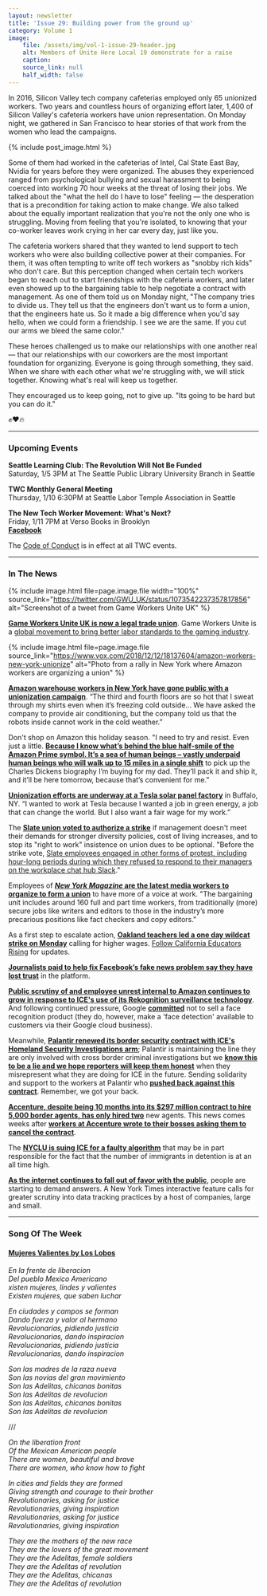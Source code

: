 ```yaml
---
layout: newsletter
title: 'Issue 29: Building power from the ground up'
category: Volume 1
image:
    file: /assets/img/vol-1-issue-29-header.jpg
    alt: Members of Unite Here Local 19 demonstrate for a raise
    caption: 
    source_link: null
    half_width: false
---
```


<!-- Content imported from: https://mailchi.mp/596697e843cd/tech-workers-coalition-update-1299345?e=dbff030191 -->

In 2016, Silicon Valley tech company cafeterias employed only 65 unionized workers. Two years and countless hours of organizing effort later,&nbsp;1,400 of Silicon Valley's cafeteria workers have union representation. On Monday night, we gathered in San Francisco to hear stories of that work from&nbsp;the women who lead the campaigns.

<!--excerpt-->

{% include post_image.html %}

Some of them had&nbsp;worked in the cafeterias of Intel, Cal State East Bay, Nvidia&nbsp;for years before they were organized. The abuses they experienced ranged from psychological bullying&nbsp;and sexual harassment to&nbsp;being coerced into working 70 hour weeks at the threat of losing their jobs. We talked about the "what the hell do I have to lose" feeling — the desperation that is a precondition for taking action to make change. We also talked about the equally important realization that you're not the only one who is struggling.&nbsp;Moving from feeling that you're isolated, to knowing that your co-worker leaves work crying in her car every day, just like you.

The cafeteria workers shared that they wanted to lend support to tech workers who were also building collective power at their companies. For them, it was often tempting to write off tech workers as "snobby rich kids" who don't care. But this perception changed when certain tech workers began to reach out to start friendships with the cafeteria workers, and later even showed up to the bargaining table to help negotiate a contract with management. As one of them told us on Monday night, "The company tries to divide us. They tell us that the engineers don't want us to form a union, that the engineers hate us. So it made&nbsp;a big difference when you'd say hello, when we could form a friendship. I see we are the same. If you cut our arms we bleed the same color."&nbsp;

These heroes&nbsp;challenged us to make our relationships with one another real — that our relationships with our coworkers are the most important foundation for organizing. Everyone is going through something, they said. When we share with each other what we're struggling with, we will stick together. Knowing what's real will keep us together.

They encouraged us to keep going, not to give up. "Its going to be hard but you can do it."&nbsp;

✊❤️🔥

***

###  Upcoming Events

**Seattle Learning Club: The Revolution Will Not Be Funded**  
Saturday, 1/5 3PM at The Seattle Public Library University Branch in Seattle  
  
**TWC Monthly General Meeting**  
Thursday, 1/10 6:30PM at Seattle Labor Temple Association in Seattle&nbsp;  
  
**The New Tech Worker Movement: What's Next?**  
Friday, 1/11 7PM at Verso Books in Brooklyn  
[**Facebook**](https://www.facebook.com/events/299017240954853/)&nbsp;

The [Code of Conduct](https://techworkerscoalition.org/community-guide/) is in effect at all TWC events.

***

###  In The News

{% include image.html
    file=page.image.file width="100%"
    source_link="https://twitter.com/GWU_UK/status/1073542237357817856"
    alt="Screenshot of a tweet from Game Workers Unite UK"
%}

[**Game Workers Unite UK is now a legal trade union**](https://variety.com/2018/gaming/news/game-workers-unite-uk-video-game-union-1203090102/). Game Workers Unite is a [global movement to bring better labor standards to the gaming industry](https://www.gameworkersunite.org/blog).

{% include image.html
    file=page.image.file
    source_link="https://www.vox.com/2018/12/12/18137604/amazon-workers-new-york-unionize"
    alt="Photo from a rally in New York where Amazon workers are organizing a union"
%}

[**Amazon warehouse workers in New York have gone public with a unionization campaign**](https://www.bloomberg.com/news/articles/2018-12-12/employees-at-amazon-s-new-nyc-warehouse-launch-unionization-push). “The third and fourth floors are so hot that I sweat through my shirts even when it’s freezing cold outside... We have asked the company to provide air conditioning, but the company told us that the robots inside cannot work in the cold weather.”  
  
Don't shop on Amazon this holiday season. "I need to try and resist. Even just a little. [**Because I know what’s behind the blue half-smile of the Amazon Prime symbol. It’s a sea of human beings – vastly underpaid human beings who will walk up to 15 miles in a single shift**](https://www.theguardian.com/commentisfree/2018/dec/12/shopping-habits-amazon-alexa) to pick up the Charles Dickens biography I’m buying for my dad. They’ll pack it and ship it, and it’ll be here tomorrow, because that’s convenient for me.”  
  
[**Unionization efforts are underway at a Tesla solar panel factory**](https://www.bloomberg.com/news/articles/2018-12-13/tesla-workers-start-a-drive-to-unionize-solar-panel-factory) in Buffalo, NY. “I wanted to work at Tesla because I wanted a job in green energy, a job that can change the world. But I also want a fair wage for my work.”  
  
The [**Slate union voted to authorize a strike**](https://twitter.com/SlateUnion/status/1072514820933595136) if management doesn't meet their demands for stronger diversity policies, cost of living increases, and to stop its "right to work" insistence on union dues to be optional. "Before the strike vote, [Slate employees engaged in other forms of protest, including hour-long periods during which they refused to respond to their managers on the workplace chat hub Slack](https://www.bloomberg.com/news/articles/2018-12-11/slate-s-newly-unionized-writers-and-editors-give-ok-to-strike)."&nbsp;  
  
Employees of [**_New York Magazine_ are the latest media workers to organize&nbsp;to form a union**](https://jezebel.com/jonathan-chaits-safe-space-1831072778)&nbsp;to have more of a voice at work. "The bargaining unit includes around 160 full and part time workers, from traditionally (more) secure jobs like writers and editors to those in the industry’s more precarious positions like fact checkers and copy editors."  
  
As a first step to escalate action, [**Oakland teachers led a one day wildcat strike on Monday**](https://www.kqed.org/news/11711221/oakland-high-school-teachers-planning-non-union-sanctioned-work-stoppage)&nbsp;calling for higher wages. [Follow California Educators Rising](https://twitter.com/CA1050strong) for updates.  
  
[**Journalists paid to help fix Facebook’s fake news problem say they have lost trust**](https://www.theguardian.com/technology/2018/dec/13/they-dont-care-facebook-fact-checking-in-disarray-as-journalists-push-to-cut-ties) in the platform.  
  
[**Public scrutiny of and employee unrest internal to Amazon continues to grow in response to ICE's use of its Rekognition surveillance technology**](https://www.buzzfeednews.com/article/daveyalba/amazon-wont-say-it-doesnt-work-with-ice). And following continued pressure, Google **[committed](https://www.technologyreview.com/the-download/612606/google-will-stop-providing-face-recognition-but-it-will-be-hard-to-curb-its-use/)** not to sell a face recognition product (they do, however, make a 'face detection' available to customers via their Google cloud business).  
  
Meanwhile,&nbsp;[**Palantir renewed its border security&nbsp;contract with ICE's Homeland Security Investigations arm**](https://www.nytimes.com/2018/12/11/business/dealbook/investor-bias-discrimination.html); Palantir is maintaining the line they are only involved with cross border criminal investigations but we **[know this to be a lie and we hope reporters will keep them honest](https://twitter.com/jrivanob/status/1073287384865767424)** when they misrepresent what they are doing for ICE in the future. Sending solidarity and support to the workers at Palantir who **[pushed back against this contract](https://www.wsj.com/articles/palantir-has-a-20-billion-valuation-and-a-pretty-big-problem-it-keeps-losing-money-1542042135)**. Remember, we got your back.  
  
[**Accenture, despite being 10 months into its $297 million contract to hire 5,000 border agents,&nbsp;has only hired two**](https://ktla.com/2018/12/12/firm-awarded-297m-government-contract-to-recruit-5000-border-agents-has-hired-only-two/) new agents. This news comes weeks after **[workers at Accenture wrote to their bosses asking them to cancel the contract](https://www.bloomberg.com/news/articles/2018-11-15/accenture-staff-circulating-petition-to-dump-border-patrol-pact)**.  
  
The&nbsp;[**NYCLU is suing ICE for a faulty algorithm**](https://www.nyclu.org/en/news/ice-rigged-system-keep-immigrants-locked?utm_content=buffer033d9&utm_medium=social&utm_source=twitter.com&utm_campaign=buffer) that may be in part responsible for the fact that the number of immigrants in detention is at an all time high.  
  
[**As the&nbsp;internet continues to fall&nbsp;out of favor with the public**](https://www.nytimes.com/interactive/2018/12/10/business/location-data-privacy-apps.html), people are starting to demand answers. A New York Times interactive feature calls for greater scrutiny into data tracking practices by a host of companies, large and small.

***

### Song Of The Week

#### [**Mujeres Valientes by Los Lobos**](https://youtu.be/pHl61EUQ6R0)

_En la frente de liberacion_  
_Del pueblo Mexico Americano_  
_xisten mujeres, lindes y valientes_  
_Existen mujeres, que saben luchar_  

_En ciudades y campos se forman_  
_Dando fuerza y valor al hermano_  
_Revolucionarias, pidiendo justicia_  
_Revolucionarias, dando inspiracion_  
_Revolucionarias, pidiendo justicia_  
_Revolucionarias, dando inspiracion_  

_Son las madres de la raza nueva_  
_Son las novias del gran movimiento_  
_Son las Adelitas, chicanas bonitas_  
_Son las Adelitas de revolucion_  
_Son las Adelitas, chicanas bonitas_  
_Son las Adelitas de revolucion_  
  
///  
  
_On the liberation front_  
_Of the Mexican American people_  
_There are women, beautiful and brave_  
_There are women, who know how to fight_  
  
_In cities and fields they are formed_  
_Giving strength and courage to their brother_  
_Revolutionaries, asking for justice_  
_Revolutionaries, giving inspiration_  
_Revolutionaries, asking for justice_  
_Revolutionaries, giving inspiration_  
  
_They are the mothers of the new race_  
_They are the lovers of the great movement_  
_They are the Adelitas, female soldiers_  
_They are the Adelitas of revolution_  
_They are the Adelitas, chicanas_  
_They are the Adelitas of revolution_  
